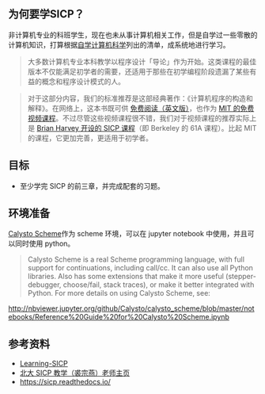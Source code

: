 ## 为何要学SICP？

非计算机专业的科班学生，现在也未从事计算机相关工作，但是自学过一些零散的计算机知识，打算根据[自学计算机科学](https://github.com/izackwu/TeachYourselfCS-CN/blob/master/TeachYourselfCS-CN.md)列出的清单，成系统地进行学习。

> 大多数计算机专业本科教学以程序设计「导论」作为开始。这类课程的最佳版本不仅能满足初学者的需要，还适用于那些在初学编程阶段遗漏了某些有益的概念和程序设计模式的人。

> 对于这部分内容，我们的标准推荐是这部经典著作：《计算机程序的构造和解释》。在网络上，这本书既可供 [免费阅读（英文版）](https://mitpress.mit.edu/sites/default/files/sicp/full-text/book/book.html)，也作为 [MIT 的免费视频课程](http://ocw.mit.edu/courses/electrical-engineering-and-computer-science/6-001-structure-and-interpretation-of-computer-programs-spring-2005/video-lectures/)。不过尽管这些视频课程很不错，我们对于视频课程的推荐实际上是 [Brian Harvey 开设的 SICP 课程](https://archive.org/details/ucberkeley-webcast-PL3E89002AA9B9879E?sort=titleSorter)（即 Berkeley 的 61A 课程）。比起 MIT 的课程，它更加完善，更适用于初学者。

## 目标

- 至少学完 SICP 的前三章，并完成配套的习题。


## 环境准备

[Calysto Scheme](https://github.com/Calysto/calysto_scheme)作为 scheme 环境，可以在 jupyter notebook 中使用，并且可以同时使用 python。

> Calysto Scheme is a real Scheme programming language, with full support for continuations, including call/cc. It can also use all Python libraries. Also has some extensions that make it more useful (stepper-debugger, choose/fail, stack traces), or make it better integrated with Python. For more details on using Calysto Scheme, see:

http://nbviewer.jupyter.org/github/Calysto/calysto_scheme/blob/master/notebooks/Reference%20Guide%20for%20Calysto%20Scheme.ipynb


## 参考资料

- [Learning-SICP](https://github.com/DeathKing/Learning-SICP)
- [北大 SICP 教学（裘宗燕）老师主页](https://www.math.pku.edu.cn/teachers/qiuzy/progtech/)
- https://sicp.readthedocs.io/

